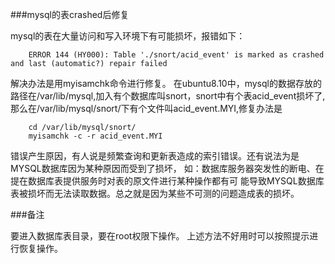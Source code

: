 ###mysql的表crashed后修复


mysql的表在大量访问和写入环境下有可能损坏，报错如下：

```
    ERROR 144 (HY000): Table './snort/acid_event' is marked as crashed and last (automatic?) repair failed
```

解决办法是用myisamchk命令进行修复。
在ubuntu8.10中，mysql的数据存放的路径在/var/lib/mysql,加入有个数据库叫snort，snort中有个表acid_event损坏了,
那么在/var/lib/mysql/snort/下有个文件叫acid_event.MYI,修复办法是

```
    cd /var/lib/mysql/snort/
    myisamchk -c -r acid_event.MYI
```

错误产生原因，有人说是频繁查询和更新表造成的索引错误。还有说法为是MYSQL数据库因为某种原因而受到了损坏，
如：数据库服务器突发性的断电、在提在数据库表提供服务时对表的原文件进行某种操作都有可 
能导致MYSQL数据库表被损坏而无法读取数据。总之就是因为某些不可测的问题造成表的损坏。


###备注

要进入数据库表目录，要在root权限下操作。
上述方法不好用时可以按照提示进行恢复操作。
